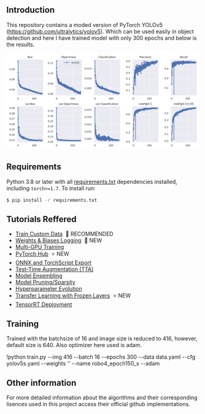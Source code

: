 ## Introduction   
This repository contains a moded version of PyTorch YOLOv5 (https://github.com/ultralytics/yolov5). Which can be used easily in object detection and here I have trained model with only 300 epochs and below is the results.

<img src="https://github.com/Jaiminml/YOLOV5_CustomDataset/blob/master/runs/train/robo4_epoch150_s11/results.png" width="900">

## Requirements

Python 3.8 or later with all [requirements.txt](https://github.com/ultralytics/yolov5/blob/master/requirements.txt) dependencies installed, including `torch>=1.7`. To install run:
```bash
$ pip install -r requirements.txt
```


## Tutorials Reffered

* [Train Custom Data](https://github.com/ultralytics/yolov5/wiki/Train-Custom-Data)&nbsp; 🚀 RECOMMENDED
* [Weights & Biases Logging](https://github.com/ultralytics/yolov5/issues/1289)&nbsp; 🌟 NEW
* [Multi-GPU Training](https://github.com/ultralytics/yolov5/issues/475)
* [PyTorch Hub](https://github.com/ultralytics/yolov5/issues/36)&nbsp; ⭐ NEW
* [ONNX and TorchScript Export](https://github.com/ultralytics/yolov5/issues/251)
* [Test-Time Augmentation (TTA)](https://github.com/ultralytics/yolov5/issues/303)
* [Model Ensembling](https://github.com/ultralytics/yolov5/issues/318)
* [Model Pruning/Sparsity](https://github.com/ultralytics/yolov5/issues/304)
* [Hyperparameter Evolution](https://github.com/ultralytics/yolov5/issues/607)
* [Transfer Learning with Frozen Layers](https://github.com/ultralytics/yolov5/issues/1314)&nbsp; ⭐ NEW
* [TensorRT Deployment](https://github.com/wang-xinyu/tensorrtx)



## Training

Trained with the batchsize of 16 and image size is reduced to 416, however, default size is 640. Also optimizer here used is adam.

!python train.py --img 416 --batch 16 --epochs 300 --data data.yaml --cfg yolov5s.yaml --weights ‘’ --name robo4_epoch150_s --adam


## Other information
For more detailed information about the algorithms and their corresponding lisences used in this project access their official github implementations.





